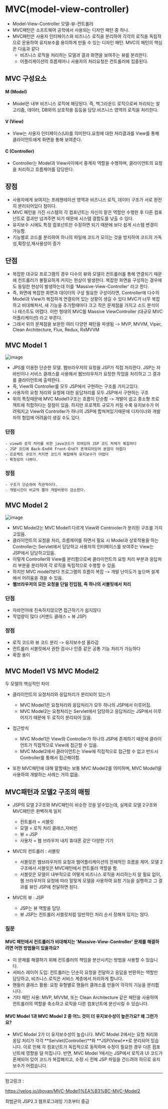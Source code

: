 # MVC(model-view-controller)
- Model-View-Controller 모델-뷰-컨트롤러 
- MVC패턴은 소프트웨어 공학에서 사용되는 디자인 패턴 중 하나.
- MVC패턴은 사용자 인터페이스와 비즈니스 로직을 분리하여 각각의 로직을 독립적으로 운용하여 유지보수를 용이하게 만들 수 있는 디자인 패턴. MVC의 패턴의 핵심은 다음과 같다
    - 비즈니스 로직을 처리하는 모델과 결과 화면을 보여주는 뷰를 분리한다.
    - 어플리케이션의 흐름제어나 사용자의 처리요청은 컨트롤러에 집중된다.

## MVC 구성요소
#### M (Model)
- Model은 내부 비즈니스 로직에 해당된다. 즉, 백그라운드 로직으로써 처리되는 알고리즘, 데이터, DB와의 상호작용 등등을 담당.비즈니스 영역의 로직을 처리한다. 
#### V (View)
- View는 사용자 인터페이스(UI)를 의미한다.요청에 대한 처리결과를 View를 통해 클라이언트에게 화면을 통해 보여준다.
#### C (Controller)
- Controller는 Model과 View사이에서 중계자 역할을 수행하며, 클라이언트의 요청을 처리하고 흐름제어를 담당한다.

## 장점
- 사용자에게 보여지는 프레젠테이션 영역과 비즈니스 로직, 데이터 구조가 서로 완전히 분리되어있다 점이다. 
- MVC 패턴을 가진 시스템의 각 컴포넌트는 자신이 맡은 역할만 수행한 후 다른 컴포넌트로 결과만 넘겨주면 되기 때문에 시스템 결합도를 낮출 수 있다.
- 유지보수 시에도 특정 컴포넌트만 수정하면 되기 때문에 보다 쉽게 시스템 변경이 가능함.
- 기능별로 코드를 분리하여 하나의 파일에 코드가 모이는 것을 방지하여 코드의 가독성,확장성,재사용성이 증가

## 단점 
- 복잡한 대규모 프로그램의 경우 다수의 뷰와 모델이 컨트롤러를 통해 연결되기 때문에 컨트롤러가 불필요하게 커지는 현상이 발생한다. 복잡한 화면을 구성하는 경우에도 동일한 현상이 발생하는데 이를 'Massive-View-Controller' 라고 한다.
- 즉, 화면에 복잡한 화면과 데이터의 구성 필요한 구성이라면, Controller에 다수의 Model과 View가 복잡하게 연결되어 있는 상황이 생길 수 있다 MVC가 너무 복잡하고 비대해져서, 새 기능을 추가할때마다 크고 작은 문제점을 가지고 소드 분석이나 테스트도 어렵다. 이런 형태의 MVC를 Massive ViewController (대규모 MVC 어플리케이션) 라고 부른다. 
- 그래서 위의 문제점을 보완한 여러 다양한 패턴을 파생됨 -> MVP, MVVM, Viper, Clean Architecture, Flux, Redux, RxMVVM

## MVC Model 1
![image](https://github.com/user-attachments/assets/215b1155-a12f-4547-8fa7-bcc7adc5bb21)
- JPS를 이용한 단순한 모델. 웹브라우저의 요청을 JSP가 직접 처리한다. JSP는 자바빈이나 서비스 클래스를 사용해서 웹브라우저가 요청한 작업을 처리하고 그 결과를 클라이언트에 출력한다.
- 즉, View와 Controller를 모두 JSP에서 구현하는 구조를 가지고있다.
- 사용자의 요청 처리와 요청에 대한 응답처리를 모두 JSP에서 구현하는 구조
- 위의 특징때문에 MVC Model1구조는 흐름이 단순함 -> 개발이 쉽고 중소형 프로젝트에 적합하다는 장점이 있음. 하지만 프로젝트 규모가 커질 수록 유지보수가 어려워지고 View와 Controller가 하나의 JSP에 합쳐져있기때문에 디자이너와 개발자의 협업에 어려움이 생길 수도 있다.

### 단점
    - view와 로직 처리를 위한 java코드가 섞여있어 JSP 코드 자체가 복잡하다
    - JSP 코드에 Back-End와 Front-End가 혼재되어있어 분업이 어렵다
    - 프로젝트 규모가 커지면 코드가 복잡해져 유지보수가 어렵다
    - 확정성이 나쁘다.
### 장점
    - 구조가 단순하여 직관적이다.
    - 개발시간이 비교적 짧아 개발비용이 감소한다.

## MVC Model 2
![image](https://github.com/user-attachments/assets/7aa5f25d-f608-4bb3-91b0-ae31b43970a7)
- MVC Model2는 MVC Model1 다르게 View와 Controoler가 분리된 구조를 가지고있음.
- 클라이언트의 요청을 처리, 흐름제어를 하면서 필요 시 Model과 상호작용을 하는 Controller는 Servlet에서 담당하고 사용자의 인터페이스를 보여주는 View는 JSP에서 담당하고있음.
- 이렇게 Controller와 View를 분리함으로써 클라이언트의 요청 처리 부분과 응답처리 부분을 분리하여 각 로직을 독립적으로 수행할 수 있음.
- 하지만 MVC model1보다 프로그램의 흐름이 복잡 -> 개발 난이도가 높으며 설계에서 어려움을 겪을 수 있음.
- **웹브라우저의 모든 요청을 단일 진입점, 즉 하나의 서블릿에서 처리**

### 단점
- 자바언어에 친숙하지않으면 접근하기가 쉽지않다
- 작업량이 많다 (커맨드 클래스 + 뷰 JSP)

### 장점
- 로직 코드와 뷰 코드 분리 -> 유지보수성 올라감
- 컨트롤러 서블릿에서 권한 검사나 인증 같은 공통 기능 처리가 가능하다
- 확장 용이


## MVC Model1 VS MVC Model2
두 모델의 핵심적인 차이
- 클라이언트의 요청처리와 응답처리가 분리되어 있는가
    - MVC Model1은 요청처리와 응답처리가 모두 하나의 JSP에서 이루어짐.
    - MVC Model2는 요청처리는 Servlet에서 담당하고 응답처리는 JSP에서 이루어지기 때문에 두 로직이 분리되어 있음.
- 접근방식
    - MVC Model1은 View와 Controller가 하나의 JSP에 존재하기 때문에 클라이언트가 직접적으로 View에 접근할 수 있음.
    - MVC Model2에서 클라이언트는 View에 직접적으로 접근할 수 없고 반드시 Controller를 통해서 접근해야함.

- 또한 MVC패턴에 대해 말할때는 보통 MVC Model2를 의미하며, MVC Model1을 사용하여 개발하는 사례는 거의 없음.

## MVC패턴과 모델2 구조의 매핑
- JSP의 모델 2구조와 MVC패턴이 비슷한 것을 알수있는데, 실제로 모델 2구조와 MVC패턴은 완벽하게 일치 
    - 컨트롤러 = 서블릿
    - 모델 = 로직 처리 클래스,자비빈
    - 뷰 = JSP
    - 사용자 = 웹 브라우저 내지 휴대폰 같은 다양한 기기 

- MVC의 컨트롤러 : 서블릿
    - 서블릿은 웹브라우저의 요청과 웹어플리케이션의 전체적인 흐름을 제어. 모델 2구조에서 서블릿은 MVC패턴에서 컨트롤러 역할을 함.
    - 서블릿은 모델이 내부적으로 어떻게 비즈니스 로직을 처리하는지 알 필요 없이, 웹 브라우저의 요청에 따라 알맞게 모델을 사용하여 요청 기능을 실행하고 그 결과를 뷰인 JSP에 전달하면 된다.
- MVC의 뷰 : JSP
    - JSP는 뷰 역할을 담당.
    - 뷰 JSP는 컨트롤러 서블릿처럼 일반적인 처리 순서 정해져 있지는 않다.


### 질문
#### MVC 패턴에서 컨트롤러가 비대해지는 'Massive-View-Controller' 문제를 해결하려면 어떤 방법들이 있을까요?
- 이 문제를 해결하기 위해 컨트롤러의 책임을 분산시키는 방법을 사용할 수 있습니다.
- 서비스 레이어 도입: 컨트롤러는 단순히 요청을 전달하고 응답을 반환하는 역할만  담당하고, 비즈니스 로직은 서비스 계층에서 처리하게 합니다.
- 핸들러 클래스 활용: 요청 유형별로 핸들러 클래스를 만들어 각각의 기능을 분리합니다.
- 기타 패턴 사용: MVP, MVVM, 또는 Clean Architecture 같은 패턴을 사용하여 컨트롤러의 역할을 축소하고 로직을 다른 컴포넌트에 분산시킬 수 있습니다.

#### MVC Model 1과 MVC Model 2 중 어느 것이 더 유지보수성이 높은가요? 왜 그런가요?
- MVC Model 2가 더 유지보수성이 높습니다.
MVC Model 2에서는 요청 처리와 응답 처리가 각각 **Servlet(Controller)**와 **JSP(View)**로 분리되어 있습니다. 이로 인해 각 컴포넌트가 독립적으로 동작하며 수정이 필요한 경우 다른 컴포넌트에 영향을 덜 미칩니다. 반면, MVC Model 1에서는 JSP에서 로직과 UI 코드가 혼재되어 있어 코드가 복잡해지고, 수정 시 전체 JSP 파일을 건드려야 하므로 유지보수가 어렵습니다.


---
참고링크 : 

https://velog.io/@ovan/MVC-Model1%EA%B3%BC-MVC-Model2

최범균의 JSP2.3 웹프로그래밍 기초부터 중급